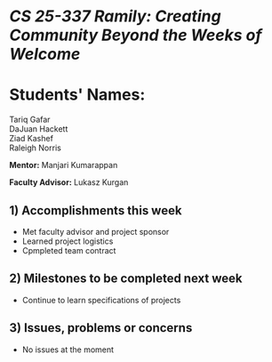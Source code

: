 # *CS 25-337 Ramily: Creating Community Beyond the Weeks of Welcome*

# **Students' Names:**
Tariq Gafar<br />
DaJuan Hackett<br />
Ziad Kashef<br />
Raleigh Norris

**Mentor:**
Manjari Kumarappan

**Faculty Advisor:**
Lukasz Kurgan

## 1) Accomplishments this week ##
   - Met faculty advisor and project sponsor
   - Learned project logistics
   - Cpmpleted team contract

## 2) Milestones to be completed next week ##
   - Continue to learn specifications of projects

## 3) Issues, problems or concerns ##
   - No issues at the moment
